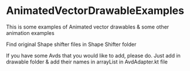 # AnimatedVectorDrawableExamples
This is some examples of Animated vector drawables &amp; some other animation examples

Find original Shape shifter files in Shape Shifter folder

If you have some Avds that you would like to add, please do. Just add in drawable folder &amp; add their names in arrayList in AvdAdapter.kt file

